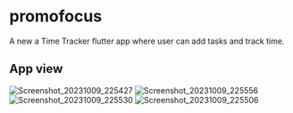 # promofocus

A new a Time Tracker flutter app where user can add tasks and track time.

## App view


![Screenshot_20231009_225427](https://github.com/Nowshin17/Promofocus/assets/80466283/697b4f77-f197-4247-a480-f56fa64e9146)
![Screenshot_20231009_225556](https://github.com/Nowshin17/Promofocus/assets/80466283/736c0475-1e2b-4878-ad89-0a0244b9c395)
![Screenshot_20231009_225530](https://github.com/Nowshin17/Promofocus/assets/80466283/147a8e9f-0b09-4bb3-adc4-8bdc16f6cbb0)
![Screenshot_20231009_225506](https://github.com/Nowshin17/Promofocus/assets/80466283/08438cdf-6f09-489b-905a-76060830e36b)
